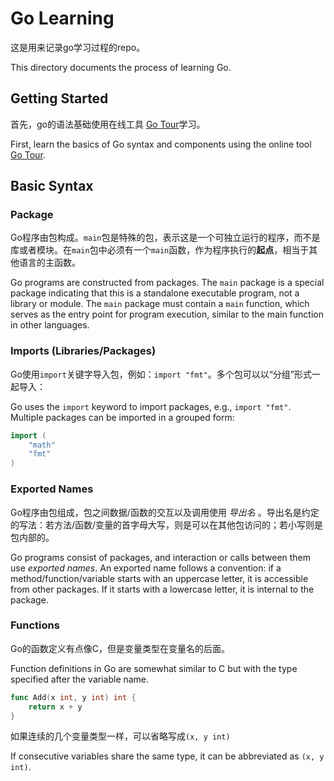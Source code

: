 # Go Learning

这是用来记录go学习过程的repo。

This directory documents the process of learning Go.

## Getting Started

首先，go的语法基础使用在线工具 [Go Tour](https://tour.go-zh.org/basics/1)学习。

First, learn the basics of Go syntax and components using the online tool [Go Tour](https://tour.go-zh.org/basics/1).

## Basic Syntax

### Package

Go程序由包构成。`main`包是特殊的包，表示这是一个可独立运行的程序，而不是库或者模块。在`main`包中必须有一个`main`函数，作为程序执行的**起点**，相当于其他语言的主函数。

Go programs are constructed from packages. The `main` package is a special package indicating that this is a standalone executable program, not a library or module. The `main` package must contain a `main` function, which serves as the entry point for program execution, similar to the main function in other languages.

### Imports (Libraries/Packages)

Go使用`import`关键字导入包，例如：`import "fmt"`。多个包可以以“分组”形式一起导入：

Go uses the `import` keyword to import packages, e.g., `import "fmt"`. Multiple packages can be imported in a grouped form:
```go
import (
    "math"
    "fmt"
)
```

### Exported Names

Go程序由包组成，包之间数据/函数的交互以及调用使用 _导出名_ 。导出名是约定的写法：若方法/函数/变量的首字母大写，则是可以在其他包访问的；若小写则是包内部的。

Go programs consist of packages, and interaction or calls between them use _exported names_. An exported name follows a convention: if a method/function/variable starts with an uppercase letter, it is accessible from other packages. If it starts with a lowercase letter, it is internal to the package.

### Functions

Go的函数定义有点像C，但是变量类型在变量名的后面。

Function definitions in Go are somewhat similar to C but with the type specified after the variable name.
```go
func Add(x int, y int) int {
    return x + y
}
```
如果连续的几个变量类型一样，可以省略写成`(x, y int)` 

If consecutive variables share the same type, it can be abbreviated as `(x, y int)`.

